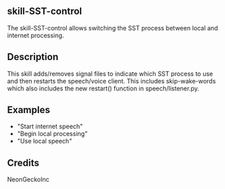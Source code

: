 ## skill-SST-control
The skill-SST-control allows switching the SST process between local and internet processing.

## Description
This skill adds/removes signal files to indicate which SST process to use and then restarts the speech/voice client. This includes skip-wake-words which also includes the new restart() function in speech/listener.py.


## Examples
* "Start internet speech"
* "Begin local processing"
* "Use local speech"

## Credits
NeonGeckoInc
